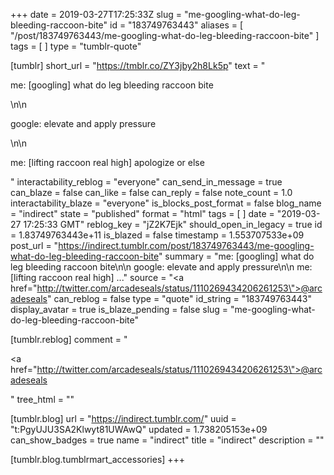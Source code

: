 +++
date = 2019-03-27T17:25:33Z
slug = "me-googling-what-do-leg-bleeding-raccoon-bite"
id = "183749763443"
aliases = [ "/post/183749763443/me-googling-what-do-leg-bleeding-raccoon-bite" ]
tags = [ ]
type = "tumblr-quote"

[tumblr]
short_url = "https://tmblr.co/ZY3jby2h8Lk5p"
text = "<p>me: [googling] what do leg bleeding raccoon bite</p>\n\n<p>google: elevate and apply pressure</p>\n\n<p>me: [lifting raccoon real high]  apologize or else</p>"
interactability_reblog = "everyone"
can_send_in_message = true
can_blaze = false
can_like = false
can_reply = false
note_count = 1.0
interactability_blaze = "everyone"
is_blocks_post_format = false
blog_name = "indirect"
state = "published"
format = "html"
tags = [ ]
date = "2019-03-27 17:25:33 GMT"
reblog_key = "jZ2K7Ejk"
should_open_in_legacy = true
id = 1.83749763443e+11
is_blazed = false
timestamp = 1.553707533e+09
post_url = "https://indirect.tumblr.com/post/183749763443/me-googling-what-do-leg-bleeding-raccoon-bite"
summary = "me: [googling] what do leg bleeding raccoon bite\n\n google: elevate and apply pressure\n\n me: [lifting raccoon real high] ..."
source = "<a href=\"http://twitter.com/arcadeseals/status/1110269434206261253\">@arcadeseals</a>"
can_reblog = false
type = "quote"
id_string = "183749763443"
display_avatar = true
is_blaze_pending = false
slug = "me-googling-what-do-leg-bleeding-raccoon-bite"

[tumblr.reblog]
comment = "<p><a href=\"http://twitter.com/arcadeseals/status/1110269434206261253\">@arcadeseals</a></p>"
tree_html = ""

[tumblr.blog]
url = "https://indirect.tumblr.com/"
uuid = "t:PgyUJU3SA2Klwyt81UWAwQ"
updated = 1.738205153e+09
can_show_badges = true
name = "indirect"
title = "indirect"
description = ""

[tumblr.blog.tumblrmart_accessories]
+++

